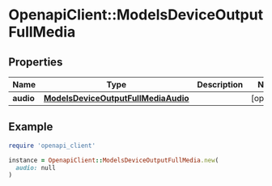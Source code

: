 # OpenapiClient::ModelsDeviceOutputFullMedia

## Properties

| Name | Type | Description | Notes |
| ---- | ---- | ----------- | ----- |
| **audio** | [**ModelsDeviceOutputFullMediaAudio**](ModelsDeviceOutputFullMediaAudio.md) |  | [optional] |

## Example

```ruby
require 'openapi_client'

instance = OpenapiClient::ModelsDeviceOutputFullMedia.new(
  audio: null
)
```

